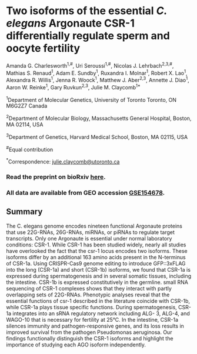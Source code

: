 # Two isoforms of the essential <I>C. elegans</I> Argonaute CSR-1 differentially regulate sperm and oocyte fertility
Amanda G. Charlesworth<sup>1,#</sup>, Uri Seroussi<sup>1,#</sup>, Nicolas J. Lehrbach<sup>2,3,#</sup>,  Mathias S. Renaud<sup>1</sup>, Adam E. Sundby<sup>1</sup>, Ruxandra I. Molnar<sup>1</sup>, Robert X. Lao<sup>1</sup>, Alexandra R. Willis<sup>1</sup>, Jenna R. Woock<sup>1</sup>, Matthew J. Aber<sup>2,3</sup>, Annette J. Diao<sup>1</sup>, Aaron W. Reinke<sup>1</sup>, Gary Ruvkun<sup>2,3</sup>, Julie M. Claycomb<sup>1*</sup>

<sup>1</sup>Department of Molecular Genetics, University of Toronto Toronto, ON M6G2Z7 Canada 

<sup>2</sup>Department of Molecular Biology, Massachusetts General Hospital, Boston, MA 02114, USA 

<sup>3</sup>Department of Genetics, Harvard Medical School, Boston, MA 02115, USA

<sup>#</sup>Equal contribution

<sup>*</sup>Correspondence: julie.claycomb@utoronto.ca

### Read the preprint on bioRxiv [here](https://www.biorxiv.org/content/10.1101/2020.07.20.212050v1).
### All data are available from GEO accession [GSE154678](https://www.ncbi.nlm.nih.gov/geo/query/acc.cgi?acc=GSE154678).

## Summary
The C. elegans genome encodes nineteen functional Argonaute proteins that use 22G-RNAs, 26G-RNAs, miRNAs, or piRNAs to regulate target transcripts. Only one Argonaute is essential under normal laboratory conditions: CSR-1. While CSR-1 has been studied widely, nearly all studies have overlooked the fact that the csr-1 locus encodes two isoforms. These isoforms differ by an additional 163 amino acids present in the N-terminus of CSR-1a. Using CRISPR-Cas9 genome editing to introduce GFP::3xFLAG into the long (CSR-1a) and short (CSR-1b) isoforms, we found that CSR-1a is expressed during spermatogenesis and in several somatic tissues, including the intestine. CSR-1b is expressed constitutively in the germline. small RNA sequencing of CSR-1 complexes shows that they interact with partly overlapping sets of 22G-RNAs. Phenotypic analyses reveal that the essential functions of csr-1 described in the literature coincide with CSR-1b, while CSR-1a plays tissue specific functions. During spermatogenesis, CSR-1a integrates into an sRNA regulatory network including ALG- 3, ALG-4, and WAGO-10 that is necessary for fertility at 25°C. In the intestine, CSR-1a silences immunity and pathogen-responsive genes, and its loss results in improved survival from the pathogen Pseudomonas aeruginosa. Our findings functionally distinguish the CSR-1 isoforms and highlight the importance of studying each AGO isoform independently.
